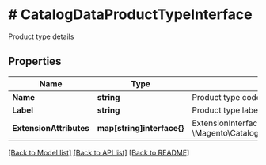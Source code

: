 # # CatalogDataProductTypeInterface
Product type details

## Properties 


Name | Type | Description | Notes
------------ | ------------- | ------------- | -------------
**Name**| **string** | Product type code  |
**Label**| **string** | Product type label  |
**ExtensionAttributes**| **map[string]interface{}** | ExtensionInterface class for @see \\Magento\\Catalog\\Api\\Data\\ProductTypeInterface  | [optional]


[[Back to Model list]](../../README.md#models) [[Back to API list]](../../README.md#endpoints) [[Back to README]](../../README.md)

